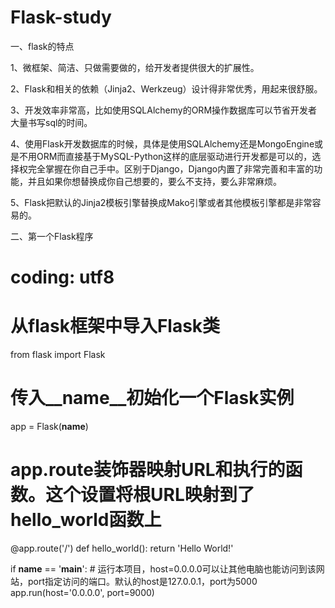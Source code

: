 # Flask-study
一、flask的特点

1、微框架、简洁、只做需要做的，给开发者提供很大的扩展性。

2、Flask和相关的依赖（Jinja2、Werkzeug）设计得非常优秀，用起来很舒服。

3、开发效率非常高，比如使用SQLAlchemy的ORM操作数据库可以节省开发者大量书写sql的时间。

4、使用Flask开发数据库的时候，具体是使用SQLAlchemy还是MongoEngine或是不用ORM而直接基于MySQL-Python这样的底层驱动进行开发都是可以的，选择权完全掌握在你自己手中。区别于Django，Django内置了非常完善和丰富的功能，并且如果你想替换成你自己想要的，要么不支持，要么非常麻烦。

5、Flask把默认的Jinja2模板引擎替换成Mako引擎或者其他模板引擎都是非常容易的。


二、第一个Flask程序

# coding: utf8

# 从flask框架中导入Flask类
from flask import Flask

# 传入__name__初始化一个Flask实例
app = Flask(__name__)


# app.route装饰器映射URL和执行的函数。这个设置将根URL映射到了hello_world函数上
@app.route('/')
def hello_world():
    return 'Hello World!'


if __name__ == '__main__':
    # 运行本项目，host=0.0.0.0可以让其他电脑也能访问到该网站，port指定访问的端口。默认的host是127.0.0.1，port为5000
    app.run(host='0.0.0.0', port=9000)
